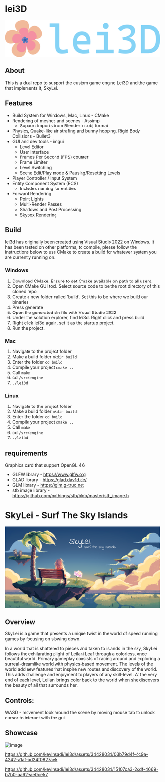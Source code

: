 # lei3D
![lei3d logo](screenshots/lei.png)

## About
This is a dual repo to support the custom game engine Lei3D and the game that implements it, SkyLei.  

## Features
* Build System for Windows, Mac, Linux - CMake
* Rendering of meshes and scenes - Assimp
  * Support imports from Blender in .obj format
* Physics, Quake-like air strafing and bunny hopping. Rigid Body Collisions - Bullet3
* GUI and dev tools - imgui
  * Level Editor
  * User Interface
  * Frames Per Second (FPS) counter
  * Frame Limiter
  * Level Switching
  * Scene Edit/Play mode & Pausing/Resetting Levels
* Player Controller / Input System
* Entity Component System (ECS)
  * Includes naming for entities
* Forward Rendering 
  * Point Lights
  * Multi-Render Passes
  * Shadows and Post Processing 
  * Skybox Rendering

## Build

lei3d has originally been created using Visual Studio 2022 on Windows. It has been tested on other platforms, to compile, please follow the instructions below to use CMake to create a build for whatever system you are currently running on. 

### Windows
1) Download [CMake](https://cmake.org/download/). Ensure to set Cmake available on path to all users.
2) Open CMake GUI tool. Select source code to be the root directory of this cloned repo
3) Create a new folder called 'build'. Set this to be where we build our binaries
4) Press generate
5) Open the generated sln file with Visual Studio 2022
6) Under the solution explorer, find lei3d. Right click and press build
7) Right click lei3d again, set it as the startup project. 
8) Run the project.

### Mac
1) Navigate to the project folder
2) Make a build folder `mkdir build`  
3) Enter the folder `cd build`
4) Compile your project `cmake ..`
5) Call `make`
6) cd `/src/engine`
7) `./lei3d`

### Linux
1) Navigate to the project folder
2) Make a build folder `mkdir build`  
3) Enter the folder `cd build`
4) Compile your project `cmake ..`
5) Call `make`
6) cd `/src/engine`
7) `./lei3d`

## requirements
Graphics card that support OpenGL 4.6

* GLFW library - https://www.glfw.org
* GLAD library - https://glad.dav1d.de/
* GLM library - https://glm.g-truc.net
* stb image library - https://github.com/nothings/stb/blob/master/stb_image.h

# SkyLei - Surf The Sky Islands
![SkyLei logo](screenshots/SkyLei.png)

## Overview
SkyLei is a game that presents a unique twist in the world of speed running games by focusing on slowing down.

In a world that is shattered to pieces and taken to islands in the sky, SkyLei follows the exhilarating plight of Leilani Leaf through a colorless, once beautiful world. Primary gameplay consists of racing around and exploring a surreal-dreamlike world with physics-based movement. The levels of the world add new features that inspire new routes and discovery of the world. This adds challenge and enjoyment to players of any skill-level. At the very end of each level, Leilani brings color back to the world when she discovers the beauty of all that surrounds her. 


## Controls:
WASD - movement 
look around the scene by moving mouse
tab to unlock cursor to interact with the gui


## Showcase

![image](https://github.com/kevinsadi/lei3d/assets/34428034/a5e09d77-9d18-467e-a7a4-339d13dfaf77)


https://github.com/kevinsadi/lei3d/assets/34428034/03b79d4f-4c9a-4242-a1af-bd24f0827ae5



https://github.com/kevinsadi/lei3d/assets/34428034/15107ca3-2cdf-4669-b7b0-aa62eae0ce57








